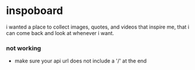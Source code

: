 # inspoboard

i wanted a place to collect images, quotes, and videos that inspire me, that i can come back and look at whenever i want.

### not working

- make sure your api url does not include a '/' at the end
